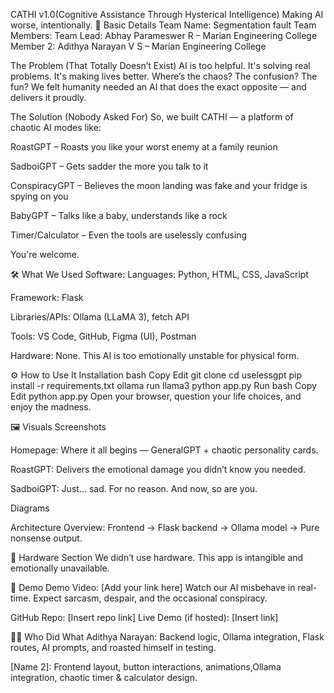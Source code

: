CATHI v1.0(Cognitive Assistance Through Hysterical Intelligence)
Making AI worse, intentionally.
🎯 Basic Details
Team Name: Segmentation fault
Team Members:
Team Lead: Abhay Parameswer R – Marian Engineering College
Member 2: Adithya Narayan V S – Marian Engineering College

The Problem (That Totally Doesn’t Exist)
AI is too helpful. It's solving real problems. It's making lives better.
Where’s the chaos? The confusion? The fun?
We felt humanity needed an AI that does the exact opposite — and delivers it proudly.

The Solution (Nobody Asked For)
So, we built CATHI — a platform of chaotic AI modes like:

RoastGPT – Roasts you like your worst enemy at a family reunion

SadboiGPT – Gets sadder the more you talk to it

ConspiracyGPT – Believes the moon landing was fake and your fridge is spying on you

BabyGPT – Talks like a baby, understands like a rock

Timer/Calculator – Even the tools are uselessly confusing

You're welcome.

🛠️ What We Used
Software:
Languages: Python, HTML, CSS, JavaScript

Framework: Flask

Libraries/APIs: Ollama (LLaMA 3), fetch API

Tools: VS Code, GitHub, Figma (UI), Postman

Hardware:
None.
This AI is too emotionally unstable for physical form.

⚙️ How to Use It
Installation
bash
Copy
Edit
git clone 
cd uselessgpt
pip install -r requirements.txt
ollama run llama3
python app.py
Run
bash
Copy
Edit
python app.py
Open your browser, question your life choices, and enjoy the madness.

🖼️ Visuals
Screenshots

Homepage: Where it all begins — GeneralGPT + chaotic personality cards.


RoastGPT: Delivers the emotional damage you didn’t know you needed.


SadboiGPT: Just... sad. For no reason. And now, so are you.

Diagrams

Architecture Overview: Frontend → Flask backend → Ollama model → Pure nonsense output.

🔧 Hardware Section
We didn’t use hardware. This app is intangible and emotionally unavailable.

🎥 Demo
Demo Video: [Add your link here]
Watch our AI misbehave in real-time. Expect sarcasm, despair, and the occasional conspiracy.

GitHub Repo: [Insert repo link]
Live Demo (if hosted): [Insert link]

🧑‍💻 Who Did What
Adithya Narayan:
Backend logic, Ollama integration, Flask routes, AI prompts, and roasted himself in testing.

[Name 2]:
Frontend layout, button interactions, animations,Ollama integration, chaotic timer & calculator design.
